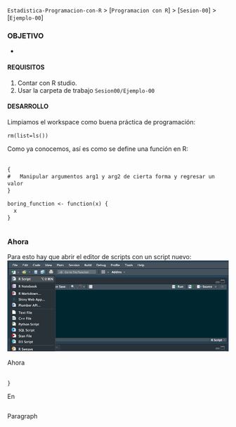 `Estadistica-Programacion-con-R` > [`Programacion con R`] > [`Sesion-00`] > [`Ejemplo-00`] 
### OBJETIVO
- 

#### REQUISITOS
1. Contar con R studio.
1. Usar la carpeta de trabajo `Sesion00/Ejemplo-00`

#### DESARROLLO

Limpiamos el workspace como buena práctica de programación:
```{r}
rm(list=ls())
```
Como ya conocemos, así es como se define una función en R:
```{r}

{
#	Manipular argumentos arg1 y arg2 de cierta forma y regresar un valor
}
```
  
```{r}
boring_function <- function(x) {
  x
}
```

```{r}

```

### Ahora 

Para esto hay que abrir el editor de scripts con un script nuevo:
![RScript](../images/RScript.png)

Ahora 
```{r}

}
```
En 
```{r}

```
Paragraph
